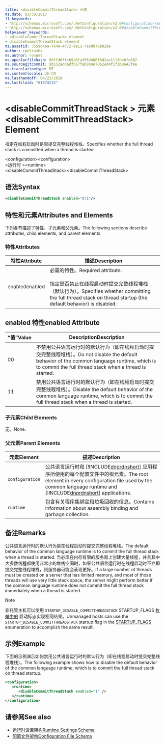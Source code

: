 ```yaml
---
title: <disableCommitThreadStack> 元素
ms.date: 03/30/2017
f1_keywords:
- http://schemas.microsoft.com/.NetConfiguration/v2.0#configuration/runtime/disableCommitThreadStack
- http://schemas.microsoft.com/.NetConfiguration/v2.0#disableCommitThreadStack
helpviewer_keywords:
- <disableCommitThreadStack> element
- disableCommitThreadStack element
ms.assetid: 3559d46a-7640-4c72-9a11-7e980768929e
author: rpetrusha
ms.author: ronpet
ms.openlocfilehash: 08ffd6ffcb9a8fa356d486f6d2ae1113de0fa682
ms.sourcegitcommit: 9b552addadfb57fab0b9e7852ed4f1f1b8a42f8e
ms.translationtype: MT
ms.contentlocale: zh-CN
ms.lasthandoff: 04/23/2019
ms.locfileid: "61674215"
---
```

# <a name="disablecommitthreadstack-element"></a><span data-ttu-id="1ba8f-102">\<disableCommitThreadStack > 元素</span><span class="sxs-lookup"><span data-stu-id="1ba8f-102">\<disableCommitThreadStack> Element</span></span>
<span data-ttu-id="1ba8f-103">指定在线程启动时是否提交完整线程堆栈。</span><span class="sxs-lookup"><span data-stu-id="1ba8f-103">Specifies whether the full thread stack is committed when a thread is started.</span></span>  
  
 <span data-ttu-id="1ba8f-104">\<configuration></span><span class="sxs-lookup"><span data-stu-id="1ba8f-104">\<configuration></span></span>  
<span data-ttu-id="1ba8f-105">\<运行时 ></span><span class="sxs-lookup"><span data-stu-id="1ba8f-105">\<runtime></span></span>  
<span data-ttu-id="1ba8f-106">\<disableCommitThreadStack></span><span class="sxs-lookup"><span data-stu-id="1ba8f-106">\<disableCommitThreadStack></span></span>  
  
## <a name="syntax"></a><span data-ttu-id="1ba8f-107">语法</span><span class="sxs-lookup"><span data-stu-id="1ba8f-107">Syntax</span></span>  
  
```xml  
<disableCommitThreadStack enabled="0|1"/>  
```  
  
## <a name="attributes-and-elements"></a><span data-ttu-id="1ba8f-108">特性和元素</span><span class="sxs-lookup"><span data-stu-id="1ba8f-108">Attributes and Elements</span></span>  
 <span data-ttu-id="1ba8f-109">下列各节描述了特性、子元素和父元素。</span><span class="sxs-lookup"><span data-stu-id="1ba8f-109">The following sections describe attributes, child elements, and parent elements.</span></span>  
  
### <a name="attributes"></a><span data-ttu-id="1ba8f-110">特性</span><span class="sxs-lookup"><span data-stu-id="1ba8f-110">Attributes</span></span>  
  
|<span data-ttu-id="1ba8f-111">特性</span><span class="sxs-lookup"><span data-stu-id="1ba8f-111">Attribute</span></span>|<span data-ttu-id="1ba8f-112">描述</span><span class="sxs-lookup"><span data-stu-id="1ba8f-112">Description</span></span>|  
|---------------|-----------------|  
|<span data-ttu-id="1ba8f-113">enabled</span><span class="sxs-lookup"><span data-stu-id="1ba8f-113">enabled</span></span>|<span data-ttu-id="1ba8f-114">必需的特性。</span><span class="sxs-lookup"><span data-stu-id="1ba8f-114">Required attribute.</span></span><br /><br /> <span data-ttu-id="1ba8f-115">指定是否禁止在线程启动时提交完整线程堆栈（默认行为）。</span><span class="sxs-lookup"><span data-stu-id="1ba8f-115">Specifies whether committing the full thread stack on thread startup (the default behavior) is disabled.</span></span>|  
  
## <a name="enabled-attribute"></a><span data-ttu-id="1ba8f-116">enabled 特性</span><span class="sxs-lookup"><span data-stu-id="1ba8f-116">enabled Attribute</span></span>  
  
|<span data-ttu-id="1ba8f-117">“值”</span><span class="sxs-lookup"><span data-stu-id="1ba8f-117">Value</span></span>|<span data-ttu-id="1ba8f-118">Description</span><span class="sxs-lookup"><span data-stu-id="1ba8f-118">Description</span></span>|  
|-----------|-----------------|  
|<span data-ttu-id="1ba8f-119">0</span><span class="sxs-lookup"><span data-stu-id="1ba8f-119">0</span></span>|<span data-ttu-id="1ba8f-120">不禁用公共语言运行时的默认行为（即在线程启动时提交完整线程堆栈）。</span><span class="sxs-lookup"><span data-stu-id="1ba8f-120">Do not disable the default behavior of the common language runtime, which is to commit the full thread stack when a thread is started.</span></span>|  
|<span data-ttu-id="1ba8f-121">1</span><span class="sxs-lookup"><span data-stu-id="1ba8f-121">1</span></span>|<span data-ttu-id="1ba8f-122">禁用公共语言运行时的默认行为（即在线程启动时提交完整线程堆栈）。</span><span class="sxs-lookup"><span data-stu-id="1ba8f-122">Disable the default behavior of the common language runtime, which is to commit the full thread stack when a thread is started.</span></span>|  
  
### <a name="child-elements"></a><span data-ttu-id="1ba8f-123">子元素</span><span class="sxs-lookup"><span data-stu-id="1ba8f-123">Child Elements</span></span>  
 <span data-ttu-id="1ba8f-124">无。</span><span class="sxs-lookup"><span data-stu-id="1ba8f-124">None.</span></span>  
  
### <a name="parent-elements"></a><span data-ttu-id="1ba8f-125">父元素</span><span class="sxs-lookup"><span data-stu-id="1ba8f-125">Parent Elements</span></span>  
  
|<span data-ttu-id="1ba8f-126">元素</span><span class="sxs-lookup"><span data-stu-id="1ba8f-126">Element</span></span>|<span data-ttu-id="1ba8f-127">描述</span><span class="sxs-lookup"><span data-stu-id="1ba8f-127">Description</span></span>|  
|-------------|-----------------|  
|`configuration`|<span data-ttu-id="1ba8f-128">公共语言运行时和 [!INCLUDE[dnprdnshort](../../../../../includes/dnprdnshort-md.md)] 应用程序所使用的每个配置文件中的根元素。</span><span class="sxs-lookup"><span data-stu-id="1ba8f-128">The root element in every configuration file used by the common language runtime and [!INCLUDE[dnprdnshort](../../../../../includes/dnprdnshort-md.md)] applications.</span></span>|  
|`runtime`|<span data-ttu-id="1ba8f-129">包含有关程序集绑定和垃圾回收的信息。</span><span class="sxs-lookup"><span data-stu-id="1ba8f-129">Contains information about assembly binding and garbage collection.</span></span>|  
  
## <a name="remarks"></a><span data-ttu-id="1ba8f-130">备注</span><span class="sxs-lookup"><span data-stu-id="1ba8f-130">Remarks</span></span>  
 <span data-ttu-id="1ba8f-131">公共语言运行时的默认行为是在线程启动时提交完整线程堆栈。</span><span class="sxs-lookup"><span data-stu-id="1ba8f-131">The default behavior of the common language runtime is to commit the full thread stack when a thread is started.</span></span> <span data-ttu-id="1ba8f-132">当必须在内存有限的服务器上创建大量线程，并且其中大多数线程都使用非常小的堆栈空间时，如果公共语言运行时在线程启动时不立即提交完整线程堆栈，则服务器可能会表现更好。</span><span class="sxs-lookup"><span data-stu-id="1ba8f-132">If a large number of threads must be created on a server that has limited memory, and most of those threads will use very little stack space, the server might perform better if the common language runtime does not commit the full thread stack immediately when a thread is started.</span></span>  
  
> [!NOTE]
>  <span data-ttu-id="1ba8f-133">非托管主机可以使用 `STARTUP_DISABLE_COMMITTHREADSTACK` STARTUP_FLAGS [枚举中的](../../../../../docs/framework/unmanaged-api/hosting/startup-flags-enumeration.md) 启动标志实现相同结果。</span><span class="sxs-lookup"><span data-stu-id="1ba8f-133">Unmanaged hosts can use the `STARTUP_DISABLE_COMMITTHREADSTACK` startup flag in the [STARTUP_FLAGS](../../../../../docs/framework/unmanaged-api/hosting/startup-flags-enumeration.md) enumeration to accomplish the same result.</span></span>  
  
## <a name="example"></a><span data-ttu-id="1ba8f-134">示例</span><span class="sxs-lookup"><span data-stu-id="1ba8f-134">Example</span></span>  
 <span data-ttu-id="1ba8f-135">下面的示例演示如何禁用公共语言运行时的默认行为（即在线程启动时提交完整线程堆栈）。</span><span class="sxs-lookup"><span data-stu-id="1ba8f-135">The following example shows how to disable the default behavior of the common language runtime, which is to commit the full thread stack on thread startup.</span></span>  
  
```xml  
<configuration>  
   <runtime>  
      <disableCommitThreadStack enabled="1" />  
   </runtime>  
</configuration>  
```  
  
## <a name="see-also"></a><span data-ttu-id="1ba8f-136">请参阅</span><span class="sxs-lookup"><span data-stu-id="1ba8f-136">See also</span></span>

- [<span data-ttu-id="1ba8f-137">运行时设置架构</span><span class="sxs-lookup"><span data-stu-id="1ba8f-137">Runtime Settings Schema</span></span>](../../../../../docs/framework/configure-apps/file-schema/runtime/index.md)
- [<span data-ttu-id="1ba8f-138">配置文件架构</span><span class="sxs-lookup"><span data-stu-id="1ba8f-138">Configuration File Schema</span></span>](../../../../../docs/framework/configure-apps/file-schema/index.md)
